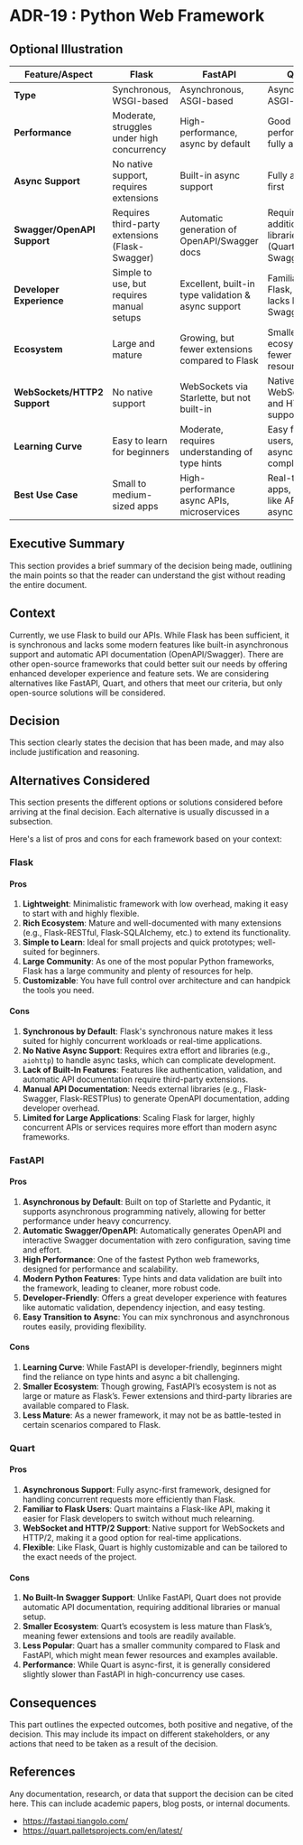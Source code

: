# ADR-19 : Python Web Framework

## Optional Illustration

| Feature/Aspect               | Flask                                           | FastAPI                                           | Quart                                            |
|------------------------------|-------------------------------------------------|--------------------------------------------------|-------------------------------------------------|
| **Type**                     | Synchronous, WSGI-based                         | Asynchronous, ASGI-based                         | Asynchronous, ASGI-based                        |
| **Performance**              | Moderate, struggles under high concurrency      | High-performance, async by default               | Good performance, fully async                   |
| **Async Support**            | No native support, requires extensions          | Built-in async support                           | Fully async-first                               |
| **Swagger/OpenAPI Support**   | Requires third-party extensions (Flask-Swagger) | Automatic generation of OpenAPI/Swagger docs     | Requires additional libraries (Quart-Swagger)   |
| **Developer Experience**      | Simple to use, but requires manual setups       | Excellent, built-in type validation & async support | Familiar to Flask, but lacks built-in Swagger   |
| **Ecosystem**                | Large and mature                                | Growing, but fewer extensions compared to Flask  | Smaller ecosystem, fewer resources              |
| **WebSockets/HTTP2 Support** | No native support                               | WebSockets via Starlette, but not built-in       | Native WebSocket and HTTP/2 support             |
| **Learning Curve**           | Easy to learn for beginners                     | Moderate, requires understanding of type hints   | Easy for Flask users, but async adds complexity |
| **Best Use Case**            | Small to medium-sized apps                      | High-performance async APIs, microservices       | Real-time apps, Flask-like APIs with async      |

## Executive Summary

This section provides a brief summary of the decision being made, outlining the
main points so that the reader can understand the gist without reading the
entire document.

## Context

Currently, we use Flask to build our APIs. While Flask has been sufficient, it is synchronous and lacks some modern features like built-in asynchronous support and automatic API documentation (OpenAPI/Swagger). There are other open-source frameworks that could better suit our needs by offering enhanced developer experience and feature sets. We are considering alternatives like FastAPI, Quart, and others that meet our criteria, but only open-source solutions will be considered.

## Decision

This section clearly states the decision that has been made, and may also
include justification and reasoning.

## Alternatives Considered

This section presents the different options or solutions considered before
arriving at the final decision. Each alternative is usually discussed in a
subsection.

Here's a list of pros and cons for each framework based on your context:

### **Flask**

#### Pros

1. **Lightweight**: Minimalistic framework with low overhead, making it easy to start with and highly flexible.
2. **Rich Ecosystem**: Mature and well-documented with many extensions (e.g., Flask-RESTful, Flask-SQLAlchemy, etc.) to extend its functionality.
3. **Simple to Learn**: Ideal for small projects and quick prototypes; well-suited for beginners.
4. **Large Community**: As one of the most popular Python frameworks, Flask has a large community and plenty of resources for help.
5. **Customizable**: You have full control over architecture and can handpick the tools you need.

#### Cons

1. **Synchronous by Default**: Flask's synchronous nature makes it less suited for highly concurrent workloads or real-time applications.
2. **No Native Async Support**: Requires extra effort and libraries (e.g., `aiohttp`) to handle async tasks, which can complicate development.
3. **Lack of Built-In Features**: Features like authentication, validation, and automatic API documentation require third-party extensions.
4. **Manual API Documentation**: Needs external libraries (e.g., Flask-Swagger, Flask-RESTPlus) to generate OpenAPI documentation, adding developer overhead.
5. **Limited for Large Applications**: Scaling Flask for larger, highly concurrent APIs or services requires more effort than modern async frameworks.

### **FastAPI**

#### Pros

1. **Asynchronous by Default**: Built on top of Starlette and Pydantic, it supports asynchronous programming natively, allowing for better performance under heavy concurrency.
2. **Automatic Swagger/OpenAPI**: Automatically generates OpenAPI and interactive Swagger documentation with zero configuration, saving time and effort.
3. **High Performance**: One of the fastest Python web frameworks, designed for performance and scalability.
4. **Modern Python Features**: Type hints and data validation are built into the framework, leading to cleaner, more robust code.
5. **Developer-Friendly**: Offers a great developer experience with features like automatic validation, dependency injection, and easy testing.
6. **Easy Transition to Async**: You can mix synchronous and asynchronous routes easily, providing flexibility.

#### Cons

1. **Learning Curve**: While FastAPI is developer-friendly, beginners might find the reliance on type hints and async a bit challenging.
2. **Smaller Ecosystem**: Though growing, FastAPI’s ecosystem is not as large or mature as Flask’s. Fewer extensions and third-party libraries are available compared to Flask.
3. **Less Mature**: As a newer framework, it may not be as battle-tested in certain scenarios compared to Flask.

### **Quart**

#### Pros

1. **Asynchronous Support**: Fully async-first framework, designed for handling concurrent requests more efficiently than Flask.
2. **Familiar to Flask Users**: Quart maintains a Flask-like API, making it easier for Flask developers to switch without much relearning.
3. **WebSocket and HTTP/2 Support**: Native support for WebSockets and HTTP/2, making it a good option for real-time applications.
4. **Flexible**: Like Flask, Quart is highly customizable and can be tailored to the exact needs of the project.

#### Cons

1. **No Built-In Swagger Support**: Unlike FastAPI, Quart does not provide automatic API documentation, requiring additional libraries or manual setup.
2. **Smaller Ecosystem**: Quart’s ecosystem is less mature than Flask’s, meaning fewer extensions and tools are readily available.
3. **Less Popular**: Quart has a smaller community compared to Flask and FastAPI, which might mean fewer resources and examples available.
4. **Performance**: While Quart is async-first, it is generally considered slightly slower than FastAPI in high-concurrency use cases.

## Consequences

This part outlines the expected outcomes, both positive and negative, of the
decision. This may include its impact on different stakeholders, or any actions
that need to be taken as a result of the decision.

## References

Any documentation, research, or data that support the decision can be cited
here. This can include academic papers, blog posts, or internal documents.

- <https://fastapi.tiangolo.com/>
- <https://quart.palletsprojects.com/en/latest/>
